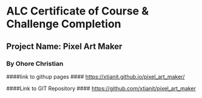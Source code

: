 # ALC Certificate of Course & Challenge Completion
## Project Name: Pixel Art Maker
### By **Ohore Christian**
####link to githup pages ####
https://xtianit.github.io/pixel_art_maker/

####Link to GIT Repository ####
https://github.com/xtianit/pixel_art_maker
